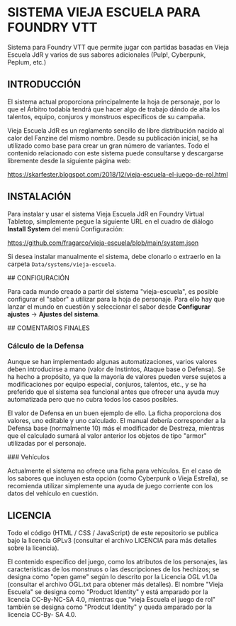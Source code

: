 # SISTEMA VIEJA ESCUELA PARA FOUNDRY VTT

Sistema para Foundry VTT que permite jugar con partidas basadas en Vieja Escuela JdR y varios de sus sabores adicionales (Pulp!, Cyberpunk, Peplum, etc.)

## INTRODUCCIÓN

El sistema actual proporciona principalmente la hoja de personaje, por lo que el Árbitro todabía tendrá que hacer algo de trabajo dándo de alta los talentos, equipo, conjuros y monstruos específicos de su campaña.

Vieja Escuela JdR es un reglamento sencillo de libre distribución nacido al calor del Fanzine del mismo nombre. Desde su publicación inicial, se ha utilizado como base para crear un gran número de variantes. Todo el contenido relacionado con este sistema puede consultarse y descargarse libremente desde la siguiente página web:

https://skarfester.blogspot.com/2018/12/vieja-escuela-el-juego-de-rol.html

## INSTALACIÓN

Para instalar y usar el sistema Vieja Escuela JdR en Foundry Virtual Tabletop, simplemente pegue la siguiente URL en el cuadro de diálogo **Install System** del menú Configuración:

https://github.com/fragarco/vieja-escuela/blob/main/system.json

Si desea instalar manualmente el sistema, debe clonarlo o extraerlo en la carpeta ``Data/systems/vieja-escuela``.

## CONFIGURACIÓN

Para cada mundo creado a partir del sistema "vieja-escuela", es posible configurar el "sabor" a utilizar para la hoja de personaje. Para ello hay que lanzar el mundo en cuestión y seleccionar el sabor desde **Configurar ajustes** -> **Ajustes del sistema**.

## COMENTARIOS FINALES

### Cálculo de la Defensa

Aunque se han implementado algunas automatizaciones, varios valores deben introducirse a mano (valor de Instintos, Ataque base o Defensa). Se ha hecho a propósito, ya que la mayoría de valores pueden verse sujetos a modificaciones por equipo especial, conjuros, talentos, etc., y se ha preferido que el sistema sea funcional antes que ofrecer una ayuda muy automatizada pero que no cubra todos los casos posibles.

El valor de Defensa en un buen ejemplo de ello. La ficha proporciona dos valores, uno editable y uno calculado. El manual debería corresponder a la Defensa base (normalmente 10) más el modificador de Destreza, mientras que el calculado sumará al valor anterior los objetos de tipo "armor" utilizadas por el personaje.

### Vehículos

Actualmente el sistema no ofrece una ficha para vehículos. En el caso de los sabores que incluyen esta opción (como Cyberpunk o Vieja Estrella), se recomienda utilizar simplemente una ayuda de juego corriente con los datos del vehículo en cuestión.

## LICENCIA

Todo el código (HTML / CSS / JavaScript) de este repositorio se publica bajo la licencia GPLv3 (consultar el archivo LICENCIA para más detalles sobre la licencia).

El contenido específico del juego, como los atributos de los personajes, las características de los monstruos o las descripciones de los hechizos; se designa como "open game" según lo descrito por la Licencia OGL v1.0a (consultar el archivo OGL.txt para obtener más detalles). El nombre "Vieja Escuela" se designa como "Product Identity" y está amparado por la licencia CC-By-NC-SA 4.0, mientras que "vieja Escuela el juego de rol" también se designa como "Prodcut Identity" y queda amparado por la licencia CC-By- SA 4.0.
